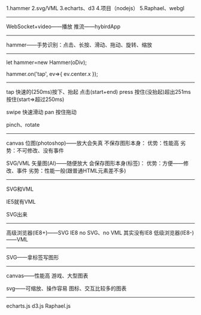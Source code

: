 1.hammer
2.svg/VML
3.echarts、d3
4.项目（nodejs）
5.Raphael、webgl

--------------------------------------------------------------------------------

WebSocket+video——播放
推流——hybirdApp

--------------------------------------------------------------------------------

hammer——手势识别：点击、长按、滑动、拖动、旋转、缩放

--------------------------------------------------------------------------------

let hammer=new Hammer(oDiv);

hammer.on('tap', ev=>{
  ev.center.x
});

--------------------------------------------------------------------------------

tap     快速的(250ms)按下、抬起     点击(start+end)
press   按住(没抬起)超出251ms       按住(start=>超过250ms)

swipe   快速滑动
pan     按住拖动

pinch、rotate

--------------------------------------------------------------------------------

canvas          位图(photoshop)——放大会失真
                不保存图形本身：
                  优势：性能高
                  劣势：不可修改、没有事件

SVG/VML         矢量图(AI)——随便放大
                会保存图形本身(标签)：
                  优势：方便——修改、事件
                  劣势：性能一般(跟普通HTML元素差不多)

--------------------------------------------------------------------------------

SVG和VML

IE5就有VML

SVG出来

--------------------------------------------------------------------------------

高级浏览器(IE8+)——SVG
IE8   no SVG、no VML         其实没有IE8
低级浏览器(IE8-)——VML

--------------------------------------------------------------------------------

SVG——拿标签写图形

--------------------------------------------------------------------------------

canvas——性能高
  游戏、大型图表

svg——可缩放、操作容易
  图标、交互比较多的图表

--------------------------------------------------------------------------------

echarts.js
d3.js
Raphael.js

